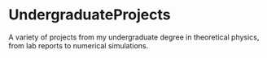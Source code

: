 # UndergraduateProjects
A variety of projects from my undergraduate degree in theoretical physics, from lab reports to numerical simulations. 

